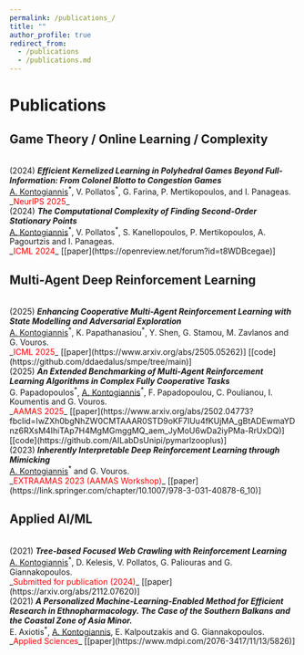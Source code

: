 ```yaml
---
permalink: /publications_/
title: ""
author_profile: true
redirect_from: 
  - /publications
  - /publications.md
---
```


# Publications

## Game Theory / Online Learning / Complexity

<br/>
(2024) <i><b> 
Efficient Kernelized Learning in Polyhedral Games Beyond Full-Information: From Colonel Blotto to Congestion Games </b> </i> 
<br/> 
<u>A. Kontogiannis</u><sup>*</sup>, V. Pollatos<sup>*</sup>, G. Farina, P. Mertikopoulos, and I. Panageas.
<br/>
_<font color="red">NeurIPS 2025</font>_
<br/>
(2024) <i><b> The Computational Complexity of Finding Second-Order Stationary Points </b> </i> 
<br/> 
<u>A. Kontogiannis</u><sup>*</sup>, V. Pollatos<sup>*</sup>, S. Kanellopoulos, P. Mertikopoulos, A. Pagourtzis and I. Panageas.
<br/>
_<font color="red">ICML 2024</font>_ [[paper](https://openreview.net/forum?id=t8WDBcegae)]



## Multi-Agent Deep Reinforcement Learning


<br/>
(2025) <i><b> Enhancing Cooperative Multi-Agent Reinforcement Learning with State Modelling and Adversarial Exploration </b> </i> 
<br/> 
<u>A. Kontogiannis</u><sup>*</sup>, K. Papathanasiou<sup>*</sup>, Y. Shen, G. Stamou, M. Zavlanos and G. Vouros.
<br/>
_<font color="red">ICML 2025</font>_ [[paper](https://www.arxiv.org/abs/2505.05262)] [[code](https://github.com/ddaedalus/smpe/tree/main)]

<br/>
(2025) <i><b> An Extended Benchmarking of Multi-Agent Reinforcement Learning Algorithms in Complex Fully Cooperative Tasks </b> </i> 
<br/> 
G. Papadopoulos<sup>*</sup>, <u>A. Kontogiannis</u><sup>*</sup>, F. Papadopoulou, C. Poulianou, I. Koumentis and G. Vouros.
<br/>
_<font color="red">AAMAS 2025</font>_ [[paper](https://www.arxiv.org/abs/2502.04773?fbclid=IwZXh0bgNhZW0CMTAAAR0STD9oKF7IUu4fKUjMA_gBtADEwmaYDnz6RXsM4IhiTAp7H4MgMGmggMQ_aem_JyMoU6wDa2iyPMa-RrUxDQ)] [[code](https://github.com/AILabDsUnipi/pymarlzooplus)]


<br/>
(2023) <i><b> Inherently Interpretable Deep Reinforcement Learning through Mimicking </b> </i> 
<br/> 
<u>A. Kontogiannis</u><sup>*</sup> and G. Vouros.
<br/>
_<font color="red">EXTRAAMAS 2023 (AAMAS Workshop)</font>_ [[paper](https://link.springer.com/chapter/10.1007/978-3-031-40878-6_10)]


## Applied AI/ML

<br/>
(2021) <i><b> Tree-based Focused Web Crawling with Reinforcement Learning </b> </i> 
<br/> 
<u>A. Kontogiannis</u><sup>*</sup>, D. Kelesis, V. Pollatos, G. Paliouras and G. Giannakopoulos.
<br/>
_<font color="red">Submitted for publication (2024)</font>_ [[paper](https://arxiv.org/abs/2112.07620)]

<br/>
(2021) <i><b> A Personalized Machine-Learning-Enabled Method for Efficient Research in Ethnopharmacology. The Case of the Southern Balkans and the Coastal Zone of Asia Minor. </b> </i> 
<br/> 
E. Axiotis<sup>*</sup>, <u>A. Kontogiannis</u>, E. Kalpoutzakis and G. Giannakopoulos.
<br/>
_<font color="red">Applied Sciences</font>_ [[paper](https://www.mdpi.com/2076-3417/11/13/5826)] 


